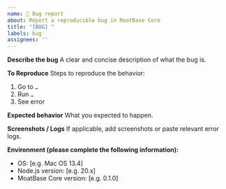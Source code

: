 ```yaml
---
name: 🐞 Bug report  
about: Report a reproducible bug in MoatBase Core  
title: "[BUG] "  
labels: bug  
assignees: ''
---
```

**Describe the bug**
A clear and concise description of what the bug is.

**To Reproduce**
Steps to reproduce the behavior:
1. Go to `…`
2. Run `…`  
3. See error

**Expected behavior**
What you expected to happen.

**Screenshots / Logs**
If applicable, add screenshots or paste relevant error logs.

**Environment (please complete the following information):**
  - OS: [e.g. Mac OS 13.4]  
  - Node.js version: [e.g. 20.x]  
  - MoatBase Core version: [e.g. 0.1.0]
